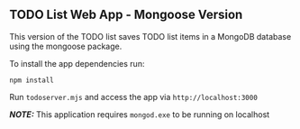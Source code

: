 ## TODO List Web App - Mongoose Version

This version of the TODO list saves TODO list items in a MongoDB database using the mongoose package.

To install the app dependencies run:

```text
npm install
```

Run ```todoserver.mjs``` and access the app via ```http://localhost:3000```

***NOTE:*** This application requires ```mongod.exe``` to be running on localhost